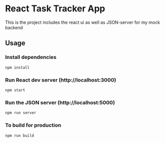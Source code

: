 # React Task Tracker App

This is the project includes the react ui as well as JSON-server for my mock backend

## Usage

### Install dependencies
```
npm install
```
### Run React dev server (http://localhost:3000)
```
npm start
```
### Run the JSON server (http://localhost:5000)
```
npm run server
```
### To build for production

```
npm run build
```